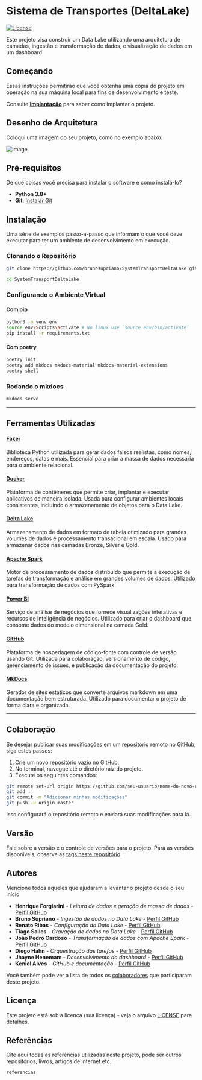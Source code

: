 # Sistema de Transportes (DeltaLake)

[![License](https://img.shields.io/badge/License-MIT-blue.svg)](LICENSE)

Este projeto visa construir um Data Lake utilizando uma arquitetura de camadas, ingestão e transformação de dados, e visualização de dados em um dashboard.

## Começando

Essas instruções permitirão que você obtenha uma cópia do projeto em operação na sua máquina local para fins de desenvolvimento e teste.

Consulte **[Implantação](#-implanta%C3%A7%C3%A3o)** para saber como implantar o projeto.

## Desenho de Arquitetura

Coloqui uma imagem do seu projeto, como no exemplo abaixo:

![image](https://github.com/jlsilva01/projeto-ed-satc/assets/484662/541de6ab-03fa-49b3-a29f-dec8857360c1)

## Pré-requisitos

De que coisas você precisa para instalar o software e como instalá-lo?

- **Python 3.8+** 
- **Git**: [Instalar Git](https://git-scm.com/book/en/v2/Getting-Started-Installing-Git)

## Instalação

Uma série de exemplos passo-a-passo que informam o que você deve executar para ter um ambiente de desenvolvimento em execução.

### Clonando o Repositório

```bash
git clone https://github.com/brunosupriano/SystemTransportDeltaLake.git
```

```bash
cd SystemTransportDeltaLake
```

### Configurando o Ambiente Virtual

#### Com pip 
```bash
python3 -m venv env
source env\Scripts\activate # No linux use `source env/bin/activate` 
pip install -r requirements.txt
```
#### Com poetry

```bash
poetry init
poetry add mkdocs mkdocs-material mkdocs-material-extensions
poetry shell
```

### Rodando o mkdocs

```bash
mkdocs serve
```

---

## Ferramentas Utilizadas

#### [Faker](https://faker.readthedocs.io/)

Biblioteca Python utilizada para gerar dados falsos realistas, como nomes, endereços, datas e mais. Essencial para criar a massa de dados necessária para o ambiente relacional.

#### [Docker](https://www.docker.com/)

Plataforma de contêineres que permite criar, implantar e executar aplicativos de maneira isolada. Usada para configurar ambientes locais consistentes, incluindo o armazenamento de objetos para o Data Lake.

#### [Delta Lake](https://delta.io/)

Armazenamento de dados em formato de tabela otimizado para grandes volumes de dados e processamento transacional em escala. Usado para armazenar dados nas camadas Bronze, Silver e Gold.

#### [Apache Spark](https://spark.apache.org/)

Motor de processamento de dados distribuído que permite a execução de tarefas de transformação e análise em grandes volumes de dados. Utilizado para transformação de dados com PySpark.

#### [Power BI](https://powerbi.microsoft.com/)

Serviço de análise de negócios que fornece visualizações interativas e recursos de inteligência de negócios. Utilizado para criar o dashboard que consome dados do modelo dimensional na camada Gold.

#### [GitHub](https://github.com/)

Plataforma de hospedagem de código-fonte com controle de versão usando Git. Utilizada para colaboração, versionamento de código, gerenciamento de issues, e publicação da documentação do projeto.

#### [MkDocs](https://www.mkdocs.org/)

Gerador de sites estáticos que converte arquivos markdown em uma documentação bem estruturada. Utilizado para documentar o projeto de forma clara e organizada.

---

## Colaboração

<!-- Por favor, leia o [COLABORACAO](https://gist.github.com/usuario/colaboracao.md) para obter detalhes sobre o nosso código de conduta e o processo para nos enviar pedidos de solicitação. -->

Se desejar publicar suas modificações em um repositório remoto no GitHub, siga estes passos:

1. Crie um novo repositório vazio no GitHub.
2. No terminal, navegue até o diretório raiz do projeto.
3. Execute os seguintes comandos:

```bash
git remote set-url origin https://github.com/seu-usuario/nome-do-novo-repositorio.git
git add .
git commit -m "Adicionar minhas modificações"
git push -u origin master
```

Isso configurará o repositório remoto e enviará suas modificações para lá.

## Versão

Fale sobre a versão e o controle de versões para o projeto. Para as versões disponíveis, observe as [tags neste repositório](https://github.com/suas/tags/do/projeto). 

## Autores

Mencione todos aqueles que ajudaram a levantar o projeto desde o seu início

- **Henrique Forgiarini** - *Leitura de dados e geração de massa de dados* - [Perfil GitHub](https://github.com/HenriqueSilva29)
- **Bruno Supriano** - *Ingestão de dados no Data Lake* - [Perfil GitHub](https://github.com/BrunoSupriano)
- **Renato Ribas** - *Configuração do Data Lake* - [Perfil GitHub](https://github.com/RenatoRibas)
- **Tiago Salles** - *Gravação de dados no Data Lake* - [Perfil GitHub](https://github.com/TiagoS4)
- **João Pedro Cardoso** - *Transformação de dados com Apache Spark* - [Perfil GitHub](https://github.com/jpdarabas)
- **Diego Hahn** - *Orquestração das tarefas* - [Perfil GitHub](https://github.com/DiegoHahn)
- **Jhayne Henemam** - *Desenvolvimento do dashboard* - [Perfil GitHub](https://github.com/JhayneK)
- **Keniel  Alves** - *GitHub e documentação* - [Perfil GitHub](https://github.com/kenielnunes)

Você também pode ver a lista de todos os [colaboradores](https://github.com/BrunoSupriano/SystemTransportDeltaLake/Colaborators) que participaram deste projeto.

## Licença

Este projeto está sob a licença (sua licença) - veja o arquivo [LICENSE](https://github.com/jlsilva01/projeto-ed-satc/blob/main/LICENSE) para detalhes.

## Referências

Cite aqui todas as referências utilizadas neste projeto, pode ser outros repositórios, livros, artigos de internet etc.

`referencias`
